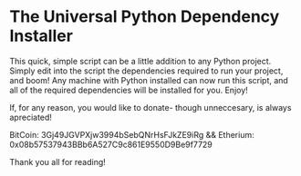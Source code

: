 # The Universal Python Dependency Installer
This quick, simple script can be a little addition to any Python project.  Simply edit into the script the dependencies required to run your project, and boom!  Any machine with Python installed can now run this script, and all of the required dependencies will be installed for you.  Enjoy!

If, for any reason, you would like to donate- though unneccesary, is always apreciated!

BitCoin: 3Gj49JGVPXjw3994bSebQNrHsFJkZE9iRg && Etherium: 0x08b57537943BBb6A527C9c861E9550D9Be9f7729

Thank you all for reading!
